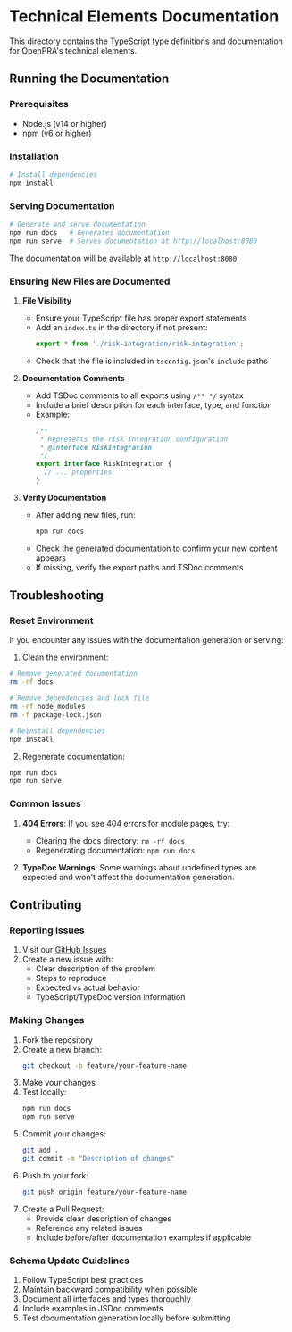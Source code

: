 # Technical Elements Documentation

This directory contains the TypeScript type definitions and documentation for OpenPRA's technical elements.

## Running the Documentation

### Prerequisites
- Node.js (v14 or higher)
- npm (v6 or higher)

### Installation
```bash
# Install dependencies
npm install
```

### Serving Documentation
```bash
# Generate and serve documentation
npm run docs   # Generates documentation
npm run serve  # Serves documentation at http://localhost:8080
```

The documentation will be available at `http://localhost:8080`.

### Ensuring New Files are Documented
1. **File Visibility**
   - Ensure your TypeScript file has proper export statements
   - Add an `index.ts` in the directory if not present:
     ```typescript
     export * from './risk-integration/risk-integration';
     ```
   - Check that the file is included in `tsconfig.json`'s `include` paths

2. **Documentation Comments**
   - Add TSDoc comments to all exports using `/** */` syntax
   - Include a brief description for each interface, type, and function
   - Example:
     ```typescript
     /** 
      * Represents the risk integration configuration
      * @interface RiskIntegration
      */
     export interface RiskIntegration {
       // ... properties
     }
     ```

3. **Verify Documentation**
   - After adding new files, run:
     ```bash
     npm run docs
     ```
   - Check the generated documentation to confirm your new content appears
   - If missing, verify the export paths and TSDoc comments

## Troubleshooting

### Reset Environment
If you encounter any issues with the documentation generation or serving:

1. Clean the environment:
```bash
# Remove generated documentation
rm -rf docs

# Remove dependencies and lock file
rm -rf node_modules
rm -f package-lock.json

# Reinstall dependencies
npm install
```

2. Regenerate documentation:
```bash
npm run docs
npm run serve
```

### Common Issues

1. **404 Errors**: If you see 404 errors for module pages, try:
   - Clearing the docs directory: `rm -rf docs`
   - Regenerating documentation: `npm run docs`

2. **TypeDoc Warnings**: Some warnings about undefined types are expected and won't affect the documentation generation.

## Contributing

### Reporting Issues
1. Visit our [GitHub Issues](https://github.com/OpenPRA/OpenPRA/issues)
2. Create a new issue with:
   - Clear description of the problem
   - Steps to reproduce
   - Expected vs actual behavior
   - TypeScript/TypeDoc version information

### Making Changes
1. Fork the repository
2. Create a new branch:
   ```bash
   git checkout -b feature/your-feature-name
   ```
3. Make your changes
4. Test locally:
   ```bash
   npm run docs
   npm run serve
   ```
5. Commit your changes:
   ```bash
   git add .
   git commit -m "Description of changes"
   ```
6. Push to your fork:
   ```bash
   git push origin feature/your-feature-name
   ```
7. Create a Pull Request:
   - Provide clear description of changes
   - Reference any related issues
   - Include before/after documentation examples if applicable

### Schema Update Guidelines
1. Follow TypeScript best practices
2. Maintain backward compatibility when possible
3. Document all interfaces and types thoroughly
4. Include examples in JSDoc comments
5. Test documentation generation locally before submitting